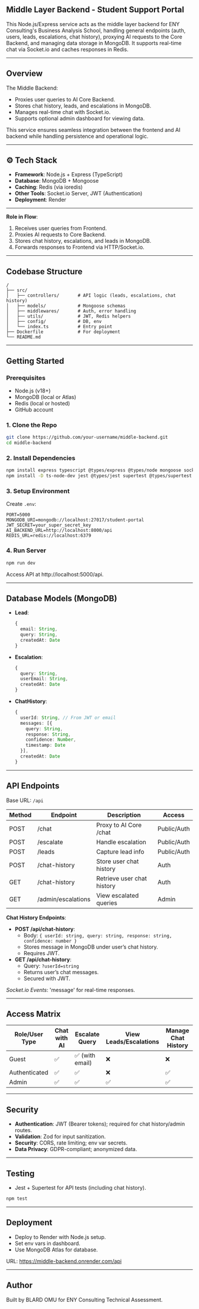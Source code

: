
## Middle Layer Backend - Student Support Portal

This Node.js/Express service acts as the middle layer backend for ENY Consulting's Business Analysis School, handling general endpoints (auth, users, leads, escalations, chat history), proxying AI requests to the Core Backend, and managing data storage in MongoDB. It supports real-time chat via Socket.io and caches responses in Redis.

---

## Overview

The Middle Backend:

* Proxies user queries to AI Core Backend.
* Stores chat history, leads, and escalations in MongoDB.
* Manages real-time chat with Socket.io.
* Supports optional admin dashboard for viewing data.

This service ensures seamless integration between the frontend and AI backend while handling persistence and operational logic.

---

## ⚙️ Tech Stack

* **Framework**: Node.js + Express (TypeScript)
* **Database**: MongoDB + Mongoose
* **Caching**: Redis (via ioredis)
* **Other Tools**: Socket.io Server, JWT (Authentication)
* **Deployment**: Render

---

**Role in Flow**:
1. Receives user queries from Frontend.
2. Proxies AI requests to Core Backend.
3. Stores chat history, escalations, and leads in MongoDB.
4. Forwards responses to Frontend via HTTP/Socket.io.

---

## Codebase Structure

```
/
├── src/
│   ├── controllers/       # API logic (leads, escalations, chat history)
│   ├── models/            # Mongoose schemas
│   ├── middlewares/       # Auth, error handling
│   ├── utils/             # JWT, Redis helpers
│   ├── config/            # DB, env
│   └── index.ts           # Entry point
├── Dockerfile             # For deployment
└── README.md
```

---

## Getting Started

### Prerequisites

* Node.js (v18+)
* MongoDB (local or Atlas)
* Redis (local or hosted)
* GitHub account

### 1. Clone the Repo

```bash
git clone https://github.com/your-username/middle-backend.git
cd middle-backend
```

### 2. Install Dependencies

```bash
npm install express typescript @types/express @types/node mongoose socket.io ioredis jsonwebtoken @types/jsonwebtoken zod
npm install -D ts-node-dev jest @types/jest supertest @types/supertest
```

### 3. Setup Environment

Create `.env`:

```env
PORT=5000
MONGODB_URI=mongodb://localhost:27017/student-portal
JWT_SECRET=your_super_secret_key
AI_BACKEND_URL=http://localhost:8000/api
REDIS_URL=redis://localhost:6379
```

### 4. Run Server

```bash
npm run dev
```

Access API at http://localhost:5000/api.

---

## Database Models (MongoDB)

* **Lead**:
  ```typescript
  {
    email: String,
    query: String,
    createdAt: Date
  }
  ```
* **Escalation**:
  ```typescript
  {
    query: String,
    userEmail: String,
    createdAt: Date
  }
  ```
* **ChatHistory**:
  ```typescript
  {
    userId: String, // From JWT or email
    messages: [{
      query: String,
      response: String,
      confidence: Number,
      timestamp: Date
    }],
    createdAt: Date
  }
  ```

---

## API Endpoints

Base URL: `/api`

| Method | Endpoint          | Description                     | Access       |
|--------|-------------------|---------------------------------|--------------|
| POST   | /chat             | Proxy to AI Core /chat          | Public/Auth  |
| POST   | /escalate         | Handle escalation               | Public/Auth  |
| POST   | /leads            | Capture lead info               | Public/Auth  |
| POST   | /chat-history     | Store user chat history         | Auth         |
| GET    | /chat-history     | Retrieve user chat history      | Auth         |
| GET    | /admin/escalations| View escalated queries          | Admin        |

**Chat History Endpoints**:
- **POST /api/chat-history**:
  - Body: `{ userId: string, query: string, response: string, confidence: number }`
  - Stores message in MongoDB under user’s chat history.
  - Requires JWT.
- **GET /api/chat-history**:
  - Query: `?userId=string`
  - Returns user’s chat messages.
  - Secured with JWT.

*Socket.io Events*: 'message' for real-time responses.

---

## Access Matrix

| Role/User Type | Chat with AI | Escalate Query | View Leads/Escalations | Manage Chat History |
|----------------|--------------|----------------|------------------------|---------------------|
| Guest          | ✅            | ✅ (with email)| ❌                     | ❌                  |
| Authenticated  | ✅            | ✅             | ❌                     | ✅                  |
| Admin          | ✅            | ✅             | ✅                     | ✅                  |

---

## Security

* **Authentication**: JWT (Bearer tokens); required for chat history/admin routes.
* **Validation**: Zod for input sanitization.
* **Security**: CORS, rate limiting; env var secrets.
* **Data Privacy**: GDPR-compliant; anonymized data.

---

## Testing

* Jest + Supertest for API tests (including chat history).

```bash
npm test
```

---

## Deployment

* Deploy to Render with Node.js setup.
* Set env vars in dashboard.
* Use MongoDB Atlas for database.

URL: https://middle-backend.onrender.com/api

---
## Author

Built by BLARD OMU for ENY Consulting Technical Assessment.
